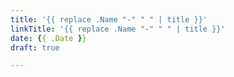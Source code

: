 ```yaml
---
title: '{{ replace .Name "-" " " | title }}'
linkTitle: '{{ replace .Name "-" " " | title }}'
date: {{ .Date }}
draft: true

---
```


